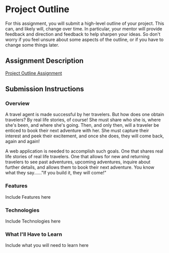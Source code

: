 # Project Outline
For this assignment, you will submit a high-level outline of your project. This can, and likely will, change over time. In particular, your mentor will provide feedback and direction and feedback to help sharpen your ideas. So don't worry if you feel unsure about some aspects of the outline, or if you have to change some things later.

## Assignment Description
[Project Outline Assignment](https://education.launchcode.org/liftoff/assignments/project-outline/)

## Submission Instructions

### Overview
A travel agent is made successful by her travelers. But how does one obtain travelers? By real life stories, of course! She must share who she is, where she's been, and where she's going. Then, and only then, will a traveler be enticed to book their next adventure with her. She must capture their interest and peek their excitement, and once she does, they will come back, again and again!

A web application is needed to accomplish such goals.  One that shares real life stories of real life travelers. One that allows for new and returning travelers to see past adventures, upcoming adventures, inquire about further details, and allows them to book their next adventure. You know what they say......"If you build it, they will come!"
### Features
Include Features here
### Technologies
Include Technologies here

### What I'll Have to Learn
Include what you will need to learn here
